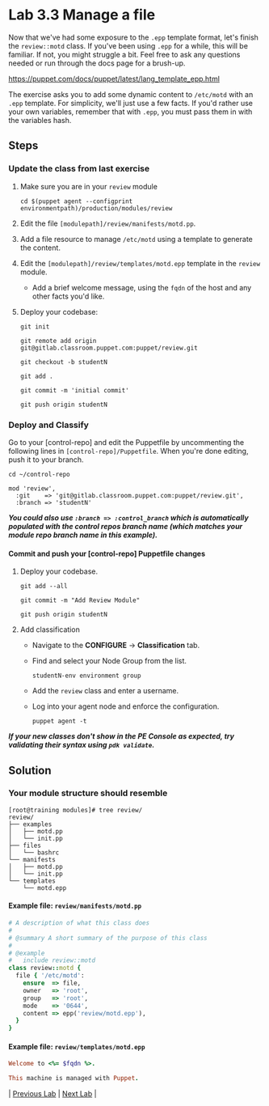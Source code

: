 # Lab 3.3 Manage a file

Now that we've had some exposure to the `.epp` template format, let's finish the `review::motd` class. If you've been using `.epp` for a while, this will be familiar. If not, you might struggle a bit. Feel free to ask any questions needed or run through the docs page for a brush-up.

<https://puppet.com/docs/puppet/latest/lang_template_epp.html>

The exercise asks you to add some dynamic content to `/etc/motd` with an `.epp` template. For simplicity, we'll just use a few facts. If you'd rather use your own variables, remember that with `.epp`, you must pass them in with the variables hash.

## Steps

### Update the class from last exercise

1. Make sure you are in your `review` module

    ```cd $(puppet agent --configprint environmentpath)/production/modules/review```

1. Edit the file `[modulepath]/review/manifests/motd.pp`.
1. Add a file resource to manage `/etc/motd` using a template to generate the content.
1. Edit the `[modulepath]/review/templates/motd.epp` template in the `review` module.
   * Add a brief welcome message, using the `fqdn` of the host and any other facts you'd like.
1. Deploy your codebase:

    ```git init```

    ```git remote add origin git@gitlab.classroom.puppet.com:puppet/review.git```

    ```git checkout -b studentN```

    ```git add .```

    ```git commit -m 'initial commit'```

    ```git push origin studentN```

### Deploy and Classify

Go to your [control-repo] and edit the Puppetfile by uncommenting the following lines in `[control-repo]/Puppetfile`. When you're done editing, push it to your branch.

   ```cd ~/control-repo```

   ```plaintext
   mod 'review',
     :git    => 'git@gitlab.classroom.puppet.com:puppet/review.git',
     :branch => 'studentN'
   ```

**_You could also use `:branch => :control_branch` which is automatically populated with the control repos branch name (which matches your module repo branch name in this example)._**

#### Commit and push your [control-repo] Puppetfile changes

1. Deploy your codebase.

    ```git add --all```

    ```git commit -m "Add Review Module"```

    ```git push origin studentN```

2. Add classification
    * Navigate to the **CONFIGURE** -> **Classification** tab.
    * Find and select your Node Group from the list.

      ```studentN-env environment group```

    * Add the `review` class and enter a username.
    * Log into your agent node and enforce the configuration.

      ```puppet agent -t```

**_If your new classes don't show in the PE Console as expected, try validating their syntax using `pdk validate`._**

## Solution

### Your module structure should resemble

```plaintext
[root@training modules]# tree review/
review/
├── examples
│   ├── motd.pp
│   └── init.pp
├── files
│   └── bashrc
└── manifests
│   ├── motd.pp
│   └── init.pp
└── templates
    └── motd.epp
```

#### Example file: `review/manifests/motd.pp`

```ruby
# A description of what this class does
#
# @summary A short summary of the purpose of this class
#
# @example
#   include review::motd
class review::motd {
  file { '/etc/motd':
    ensure  => file,
    owner   => 'root',
    group   => 'root',
    mode    => '0644',
    content => epp('review/motd.epp'),
  }
}
```

#### Example file: `review/templates/motd.epp`

```ruby
Welcome to <%= $fqdn %>.

This machine is managed with Puppet.
```

|  [Previous Lab](../lab-03.2-Create-a-module)  |  [Next Lab](../lab-04.1-Validating-classification)  |
